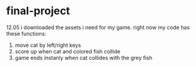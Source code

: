 # final-project

12.05
i downloaded the assets i need for my game. 
right now my code has these functions:
1. move cat by left/right keys
2. score up when cat and colored fish collide
3. game ends instanly when cat collides with the grey fish

